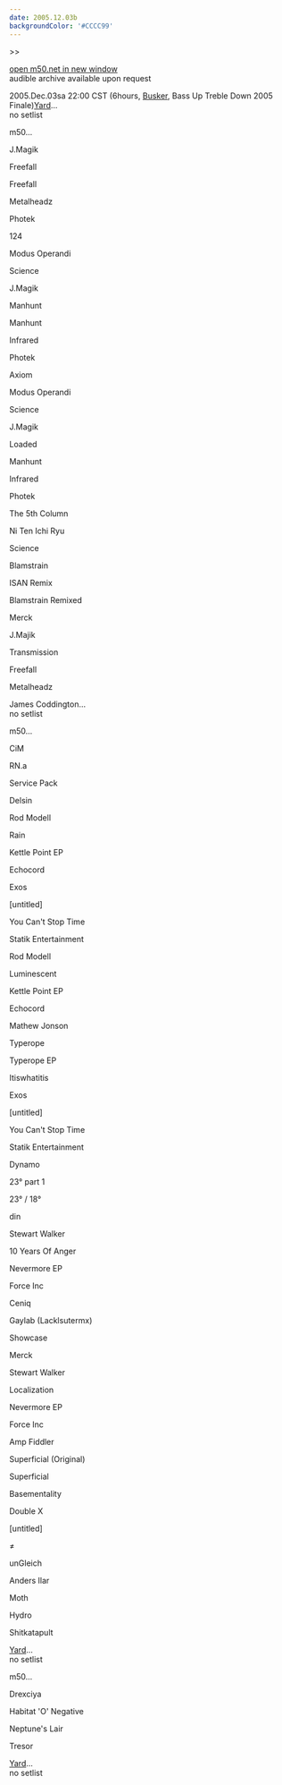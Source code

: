 ```yaml
---
date: 2005.12.03b
backgroundColor: '#CCCC99'
---
```


\>>

[open m50.net in new window  
](http://m50.net/)audible archive available upon request

2005.Dec.03sa 22:00 CST (6hours, [Busker](http://www.wnur.org/), Bass Up Treble Down 2005 Finale)[Yard](http://www.yardrec.com/)...  
no setlist  

m50...  

J.Magik

Freefall

Freefall

Metalheadz

Photek

124

Modus Operandi

Science

J.Magik

Manhunt

Manhunt

Infrared

Photek

Axiom

Modus Operandi

Science

J.Magik

Loaded

Manhunt

Infrared

Photek

The 5th Column

Ni Ten Ichi Ryu

Science

Blamstrain

ISAN Remix

Blamstrain Remixed

Merck

J.Majik

Transmission

Freefall

Metalheadz

James Coddington...  
no setlist  

m50...  

CiM

RN.a

Service Pack

Delsin

Rod Modell

Rain

Kettle Point EP

Echocord

Exos

\[untitled\]

You Can't Stop Time

Statik Entertainment

Rod Modell

Luminescent

Kettle Point EP

Echocord

Mathew Jonson

Typerope

Typerope EP

Itiswhatitis

Exos

\[untitled\]

You Can't Stop Time

Statik Entertainment

Dynamo

23° part 1

23° / 18°

din

Stewart Walker

10 Years Of Anger

Nevermore EP

Force Inc

Ceniq

Gaylab (Lacklsutermx)

Showcase

Merck

Stewart Walker

Localization

Nevermore EP

Force Inc

Amp Fiddler

Superficial (Original)

Superficial

Basementality

Double X

\[untitled\]

≠

unGleich

Anders Ilar

Moth

Hydro

Shitkatapult


[Yard](http://www.yardrec.com/)...  
no setlist  

m50...  

Drexciya

Habitat 'O' Negative

Neptune's Lair

Tresor


[Yard](http://www.yardrec.com/)...  
no setlist